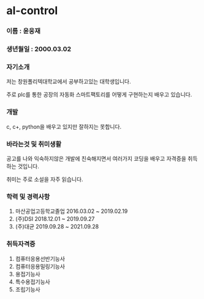 # al-control

### 이름 : 윤웅재
### 생년월일 : 2000.03.02

### 자기소개

저는 창원폴리텍대학교에서 공부하고있는 대학생입니다.

주로 plc를 통한 공장의 자동화 스마트팩토리를 어떻게 구현하는지 배우고 있습니다.

### 개발 

c, c+, python을 배우고 있지만 잘하지는 못합니다.

### 바라는것 및 취미생활

공고를 나와 익숙하지않은 개발에 친숙해지면서 여러가지 코딩을 배우고 자격증을 취득하는 것입니다.

취미는 주로 소설을 자주 읽습니다.

### 학력 및 경력사항                     

1. 마산공업고등학교졸업     2016.03.02 ~ 2019.02.19  
2. (주)DSI                 2018.12.01 ~ 2019.09.27
3. (주)대균                2019.09.28 ~ 2021.09.28
 
### 취득자격증

1. 컴퓨터응용선반기능사
2. 컴퓨터응용밀링기능사
3. 용접기능사
4. 특수용접기능사
5. 조립기능사

